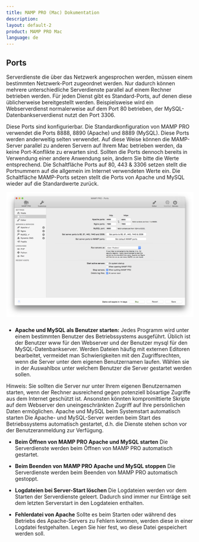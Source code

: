 ```yaml
---
title: MAMP PRO (Mac) Dokumentation
description: 
layout: default-2
product: MAMP PRO Mac
language: de
---
```


## Ports

Serverdienste die über das Netzwerk angesprochen werden, müssen einem bestimmten Netzwerk-Port zugeordnet werden. Nur dadurch können mehrere unterschiedliche Serverdienste parallel auf einem Rechner betrieben werden. Für jeden Dienst gibt es Standard-Ports, auf denen diese üblicherweise bereitgestellt werden. Beispielsweise wird ein Webserverdienst normalerweise auf dem Port 80 betrieben, der MySQL-Datenbankserverdienst nutzt den Port 3306.

Diese Ports sind konfigurierbar. Die Standardkonfiguration von MAMP PRO verwendet die Ports 8888, 8890 (Apache) und 8889 (MySQL). Diese Ports werden anderweitig selten verwendet. Auf diese Weise können die MAMP-Server parallel zu anderen Servern auf Ihrem Mac betrieben werden, da keine Port-Konflikte zu erwarten sind. Sollten die Ports dennoch bereits in Verwendung einer andere Anwendung sein, ändern Sie bitte die Werte entsprechend.
Die Schaltfläche Ports auf 80, 443 & 3306 setzen stellt die Portnummern auf die allgemein im Internet verwendeten Werte ein. Die Schaltfläche MAMP-Ports setzen stellt die Ports von Apache und MySQL wieder auf die Standardwerte zurück.

![MAMP](Ports.png)


### 
*  **Apache und MySQL als Benutzer starten:** 
Jedes Programm wird unter einem bestimmten Benutzer des Betriebssystems ausgeführt. Üblich ist der Benutzer www für den Webserver und der Benutzer mysql für den MySQL-Datenbankserver. Werden Dateien häufig mit externen Editoren bearbeitet, vermeidet man Schwierigkeiten mit den Zugriffsrechten, wenn die Server unter dem eigenen Benutzernamen laufen. Wählen sie in der Auswahlbox unter welchem Benutzer die Server gestartet werden sollen.

Hinweis: Sie sollten die Server nur unter Ihrem eigenen Benutzernamen starten, wenn der Rechner ausreichend gegen potenziell bösartige Zugriffe aus dem Internet geschützt ist. Ansonsten könnten kompromittierte Skripte auf dem Webserver den uneingeschränkten Zugriff auf Ihre persönlichen Daten ermöglichen.
Apache und MySQL beim Systemstart automatisch starten
Die Apache- und MySQL-Server werden beim Start des Betriebssystems automatisch gestartet, d.h. die Dienste stehen schon vor der Benutzeranmeldung zur Verfügung.

*  **Beim Öffnen von MAMP PRO Apache und MySQL starten**
Die Serverdienste werden beim Öffnen von MAMP PRO automatisch gestartet.

*  **Beim Beenden von MAMP PRO Apache und MySQL stoppen**
Die Serverdienste werden beim Beenden von MAMP PRO automatisch gestoppt.

*  **Logdateien bei Server-Start löschen**
Die Logdateien werden vor dem Starten der Serverdienste geleert. Dadurch sind immer nur Einträge seit dem letzten Serverstart in den Logdateien enthalten.

*  **Fehlerdatei von Apache**
Sollte es beim Starten oder während des Betriebs des Apache-Servers zu Fehlern kommen, werden diese in einer Logdatei festgehalten. Legen Sie hier fest, wo diese Datei gespeichert werden soll.
